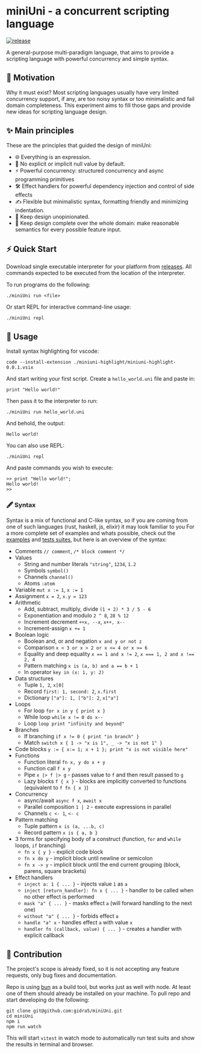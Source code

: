 # miniUni - a concurrent scripting language
[![release](https://github.com/gidra5/miniUni/actions/workflows/release.yml/badge.svg?cache-control=no-cache)](https://github.com/gidra5/miniUni/actions/workflows/release.yml)

A general-purpose multi-paradigm language, that aims to provide a scripting language with powerful concurrency and simple syntax.

## 🎯 Motivation

Why it must exist? Most scripting languages usually have very limited concurrency support, if any, are too noisy syntax or too minimalistic and fail domain completeness. This experiment aims to fill those gaps and provide new ideas for scripting language design.

## ✨ Main principles

These are the principles that guided the design of miniUni:
* 🌐 Everything is an expression. 
* 🚫 No explicit or implicit null value by default. 
* ⚡ Powerful concurrency: structured concurrency and async programming primitives 
* 🛠️ Effect handlers for powerful dependency injection and control of side effects
* ✍️ Flexible but minimalistic syntax, formatting friendly and minimizing indentation.
* 👐 Keep design unopinionated.
* 🔗 Keep design complete over the whole domain: make reasonable semantics for every possible feature input.

## ⚡ Quick Start
Download single executable interpreter for your platform from [releases](https://github.com/gidra5/miniUni/releases). All commands expected to be executed from the location of the interpreter.

To run programs do the following:
```
./miniUni run <file>
```

Or start REPL for interactive command-line usage:
```
./miniUni repl
```

## 🚀 Usage

Install syntax highlighting for vscode:
```
code --install-extension ./miniuni-highlight/miniuni-highlight-0.0.1.vsix
```

And start writing your first script. 
Create a `hello_world.uni` file and paste in:
```
print "Hello world!"
```

Then pass it to the interpreter to run:
```
./miniUni run hello_world.uni
```

And behold, the output:
```
Hello world!
```

You can also use REPL:
```
./miniUni repl
```

And paste commands you wish to execute:
```
>> print "Hello world!";
Hello world!
>> 
```


### 🖋️ Syntax

Syntax is a mix of functional and C-like syntax, so if you are coming from one of such languages (rust, haskell, js, elixir) it may look familiar to you
For a more complete set of examples and whats possible, check out the [examples](https://github.com/gidra5/miniUni/tree/master/examples) and [tests suites](https://github.com/gidra5/miniUni/tree/master/tests), but here is an overview of the syntax:

* Comments `// comment`, `/* block comment */`
* Values
  * String and number literals `"string"`, `1234`, `1.2`
  * Symbols `symbol()`
  * Channels `channel()`
  * Atoms `:atom`
* Variable `mut x := 1`, `x := 1`
* Assignment `x = 2`, `x.y = 123`
* Arithmetic
  * Add, subtract, multiply, divide `(1 + 2) * 3 / 5 - 6`
  * Exponentiation and modulo `2 ^ 8`, `28 % 12`
  * Increment decrement `++x, --x`, `x++, x--`
  * Increment-assign `x += 1`
* Boolean logic
  * Boolean and, or and negation `x and y or not z` 
  * Comparison `x < 3 or x > 2 or x <= 4 or x >= 6`
  * Equality and deep equality `x == 1 and x != 2`, `x === 1, 2 and x !== 2, 4`
  * Pattern matching `x is (a, b) and a == b + 1`
  * In operator `key in (x: 1, y: 2)`
* Data structures
  * Tuple `1, 2`, `x[0]`
  * Record `first: 1, second: 2`, `x.first`
  * Dictionary `["a"]: 1, ["b"]: 2`, `x["a"]`
* Loops
  * For loop `for x in y { print x }`
  * While loop `while x != 0 do x--`
  * Loop `loop print "infinity and beyond"`
* Branches
  * If branching `if x != 0 { print "in branch" }`
  * Match `switch x { 1 -> "x is 1", _ -> "x is not 1" }`
* Code blocks `y := { x:= 1; x + 1 }; print "x is not visible here"`
* Functions
  * Function literal `fn x, y do x + y` 
  * Function call `f x y`
  * Pipe `x |> f |> g` - passes value to `f` and then result passed to `g`
  * Lazy blocks `f { x }` - blocks are implicitly converted to functions (equivalent to `f fn { x }`)
* Concurrency
  * async/await `async f x`, `await x`
  * Parallel composition `1 | 2` - execute expressions in parallel
  * Channels `c <- 1`, `<- c`
* Pattern matching
  * Tuple pattern `x is (a, ...b, c)`
  * Record pattern `x is { a, b }`
* 3 forms for specifying body of a construct (function, `for` and `while` loops, `if` branching)
  * `fn x { y }` - explicit code block
  * `fn x do y` - implicit block until newline or semicolon
  * `fn x -> y` - implicit block until the end current grouping (block, parens, square brackets)
* Effect handlers 
  * `inject a: 1 { ... }` - injects value `1` as `a`
  * `inject [return_handler]: fn x { ... }` - handler to be called when no other effect is performed
  * `mask "a" { ... }` - masks effect `a` (will forward handling to the next one)
  * `without "a" { ... }` - forbids effect `a`
  * `handle "a" x` - handles effect `a` with value `x`
  * `handler fn (callback, value) { ... }` - creates a handler with explicit callback

## 🤝 Contribution

The project's scope is already fixed, so it is not accepting any feature requests, only bug fixes and documentation. 

Repo is using [bun](https://bun.sh/) as a build tool, but works just as well with node.
At least one of them should already be installed on your machine.
To pull repo and start developing do the following:
```
git clone git@github.com:gidra5/miniUni.git
cd miniUni
npm i
npm run watch
```

This will start `vitest` in watch mode to automatically run test suits and show the results in terminal and browser.
